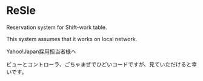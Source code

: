 ReSle
=====

Reservation system for Shift-work table.

This system assumes that it works on local network.

Yahoo!Japan採用担当者様へ

ビューとコントローラ、ごちゃまぜでひどいコードですが、見ていただけると幸いです。
